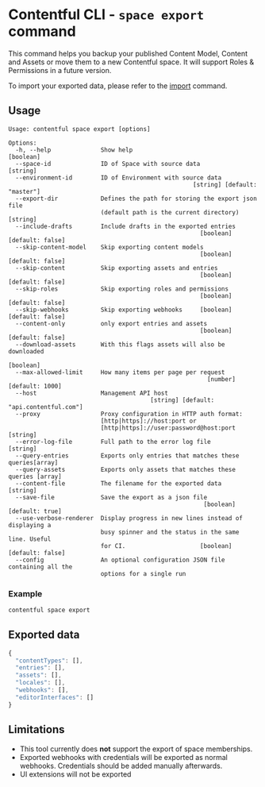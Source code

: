# Contentful CLI - `space export` command

This command helps you backup your published Content Model, Content and Assets or move them to a new Contentful space. It will support Roles & Permissions in a future version.

To import your exported data, please refer to the [import](../import) command.

## Usage

```
Usage: contentful space export [options]

Options:
  -h, --help              Show help                                    [boolean]
  --space-id              ID of Space with source data                  [string]
  --environment-id        ID of Environment with source data
                                                    [string] [default: "master"]
  --export-dir            Defines the path for storing the export json file
                          (default path is the current directory)       [string]
  --include-drafts        Include drafts in the exported entries
                                                      [boolean] [default: false]
  --skip-content-model    Skip exporting content models
                                                      [boolean] [default: false]
  --skip-content          Skip exporting assets and entries
                                                      [boolean] [default: false]
  --skip-roles            Skip exporting roles and permissions
                                                      [boolean] [default: false]
  --skip-webhooks         Skip exporting webhooks     [boolean] [default: false]
  --content-only          only export entries and assets
                                                      [boolean] [default: false]
  --download-assets       With this flags assets will also be downloaded
                                                                       [boolean]
  --max-allowed-limit     How many items per page per request
                                                        [number] [default: 1000]
  --host                  Management API host
                                        [string] [default: "api.contentful.com"]
  --proxy                 Proxy configuration in HTTP auth format:
                          [http|https]://host:port or
                          [http|https]://user:password@host:port        [string]
  --error-log-file        Full path to the error log file               [string]
  --query-entries         Exports only entries that matches these queries[array]
  --query-assets          Exports only assets that matches these queries [array]
  --content-file          The filename for the exported data            [string]
  --save-file             Save the export as a json file
                                                       [boolean] [default: true]
  --use-verbose-renderer  Display progress in new lines instead of displaying a
                          busy spinner and the status in the same line. Useful
                          for CI.                     [boolean] [default: false]
  --config                An optional configuration JSON file containing all the
                          options for a single run
```

### Example

```sh
contentful space export
```

## Exported data

```js
{
  "contentTypes": [],
  "entries": [],
  "assets": [],
  "locales": [],
  "webhooks": [],
  "editorInterfaces": []
}
```

## Limitations

- This tool currently does **not** support the export of space memberships.
- Exported webhooks with credentials will be exported as normal webhooks. Credentials should be added manually afterwards.
- UI extensions will not be exported
